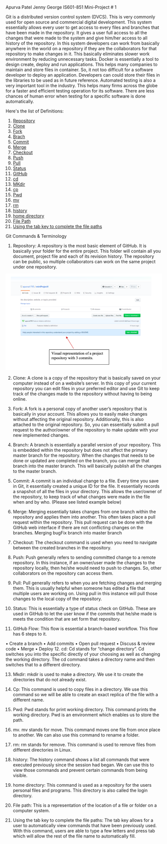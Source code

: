 Apurva Patel
Jenny George
IS601-851
Mini-Project # 1

Git is a distributed version control system (DVCS). This is very commonly used for open source and commercial digital development. This system essentially allows every user to get access to every files and branches that have been made in the repository. It gives a user full access to all the changes that were made to the system and give him/her access to all history of the repository. In this system developers can work from basically anywhere in the world on a repository if they are the collaborators for that repository to make changes in it. This basically eliminates slower work environment by reducing unnecessary tasks. Docker is essentially a tool to design create, deploy and run applications. This helps many companies to maintain and store files in container. So, it not too difficult for a software developer to deploy an application. Developers can could store their files in the libraries to be used as in future reference. 
Automated testing is also a very important tool in the industry. This helps many firms across the globe for a faster and efficient testing operation for its software. There are less chances of human error when testing for a specific software is done automatically. 

Here's the list of Definitions:
1. [Repository](#definition1)
2. [Clone](#definition2)
3. [Fork](#definition3)
4. [Brach](#definition4)
5. [Commit](#definition5)
6. [Merge](#definition6)
7. [Checkout](#definition7)
8. [Push](#definition8)
9. [Pull](#definition9)
10. [Status](#definition10)
11. [GitHub](#definition11)
12. [cd](#definition12)
13. [MKdir](#definition13)
14. [cp](#definition14)
15. [Pwd](#definition15)
16. [mv](#definition16)
17. [rm](#definition17)
18. [history](#definition18)
19. [home directory](#definition19)
20. [File Path](#definition20)
21. [Using the tab key to complete the file paths](#definition21)

Git Commands & Terminology
1. <a name="definition1"></a>Repository: A repository is the most basic element of GitHub. It is basically your folder for the entire project. This folder will contain all you document, project file and each of its revision history. The repository can be public, so multiple collaborators can work on the same project under one repository.

![Screenshot](repository1.png)

2. <a name="definition2"></a>Clone:  A clone is a copy of the repository that is basically saved on your computer instead of on a website’s server. In this copy of your current repository you can edit files in your preferred editor and use Git to keep track of the changes made to the repository without having to being online.

3. <a name="definition3"></a>Fork: A fork is a personal copy of another user’s repository that is basically in your account. This allows you to easily make changes without affecting the original repository. Additionally, this is also attached to the original repository. So, you can essentially submit a pull request to the author/owner of the repository to make update with your new implemented changes.

4. <a name="definition4"></a>Branch: A branch is essentially a parallel version of your repository. This is embedded within the repository but does not affect the primary master branch for the repository. When the changes that needs to be done or updated are completed on the branch, you can merge that branch into the master branch. This will basically publish all the changes to the master branch.

5. <a name="definition5"></a>Commit: A commit is an individual change to a file. Every time you save in Git, it essentially created a unique ID for the file. It essentially records a snapshot of all the files in your directory. This allows the user/owner of the repository, to keep track of what changes were made in the file when and by who.  (Please see listed example below)

6. <a name="definition6"></a>Merge: Merging essentially takes changes from one branch within the repository and applies them into another. This often takes place a pull request within the repository. This pull request can be done with the GitHub web interface if there are not conflicting changes on the branches. 
Merging bugFix branch into master branch

7. <a name="definition7"></a>Checkout: The checkout command is used when you need to navigate between the created branches in the repository.

8. <a name="definition8"></a>Push: Push generally refers to sending committed change to a remote repository. In this instance, if an owner/user made the changes to the repository locally, then he/she would need to push to changes. So, other collaborators on the repository can access them.

9. <a name="definition9"></a>Pull: Pull generally refers to when you are fetching changes and merging them. This is usually helpful when someone has edited a file that multiple users are working on. Using pull in this instance will pull those changes to the local copy of the repository.  

10. <a name="definition10"></a>Status: This is essentially a type of status check on GitHub. These are used in GitHub to let the user know if the commits that he/she made is meets the condition that are set form that repository.  

11. <a name="definition11"></a>GitHub Flow: This flow is essential a branch-based workflow. This flow has 6 steps to it. 

•	Create a branch
•	Add commits
•	Open pull request
•	Discuss & review code
•	Merge
•	Deploy
12. <a name="definition12"></a>cd:  Cd stands for “change directory”.  Cd switches you into the specific directly of your choosing as well as changing the working directory.  The cd command takes a directory name and then switches that to a different directory.  
 
13. <a name="definition13"></a>Mkdir:  mkdir is used to make a directory. We use it to create the directories that do not already exist.

14. <a name="definition14"></a>Cp:  This command is used to copy files in a directory. We use this command so we will be able to create an exact replica of the file with a different name. 

15. <a name="definition15"></a>Pwd:  Pwd stands for print working directory. This command prints the working directory. Pwd is an environment which enables us to store the path. 

16. <a name="definition16"></a>mv. mv stands for move. This command moves one file from once place to another. We can also use this command to rename a folder.

17. <a name="definition17"></a>rm: rm stands for remove. This command is used to remove files from different directories in Linux. 

18. <a name="definition18"></a>history: The history command shows a list all commands that were executed previously since the session had began. We can use this to view those commands and prevent certain commands from being visible. 

19. <a name="definition19"></a>home directory: This command is used as a repository for the users personal files and programs. This directory is also called the login directory.

20. <a name="definition20"></a>File path: This is a representation of the location of a file or folder on a computer system.

21. <a name="definition21"></a>Using the tab key to complete the file paths: The tab key allows for a user to automatically view commands that have been previously used. With this command, users are able to type a few letters and press tab which will allow the rest of the file name to automatically fill. 
